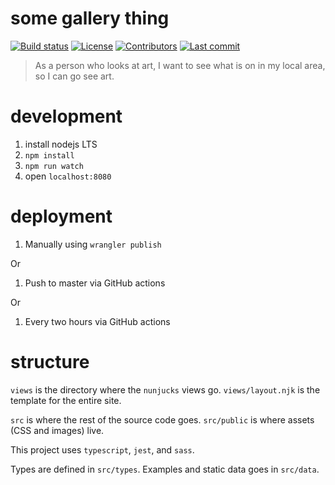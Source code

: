 # some gallery thing

[![Build status](https://img.shields.io/endpoint.svg?url=https%3A%2F%2Factions-badge.atrox.dev%2Ftlwr%2Fsome-gallery-thing%2Fbadge&style=flat-square)](https://github.com/tlwr/some-gallery-thing/actions)
[![License](https://img.shields.io/github/license/tlwr/some-gallery-thing?style=flat-square)](https://github.com/tlwr/some-gallery-thing/blob/master/LICENSE)
[![Contributors](https://img.shields.io/github/contributors/tlwr/some-gallery-thing?style=flat-square)](https://github.com/tlwr/some-gallery-thing/graphs/contributors)
[![Last commit](https://img.shields.io/github/last-commit/tlwr/some-gallery-thing?style=flat-square)](https://github.com/tlwr/some-gallery-thing/commit/HEAD)

> As a person who looks at art, I want to see what is on in my local area, so I
> can go see art.

# development

1. install nodejs LTS
2. `npm install`
3. `npm run watch`
4. open `localhost:8080`

# deployment

1. Manually using `wrangler publish`

Or

1. Push to master via GitHub actions

Or

1. Every two hours via GitHub actions

# structure

`views` is the directory where the `nunjucks` views go. `views/layout.njk` is
the template for the entire site.

`src` is where the rest of the source code goes. `src/public` is where assets
(CSS and images) live.

This project uses `typescript`, `jest`, and `sass`.

Types are defined in `src/types`. Examples and static data goes in `src/data`.
